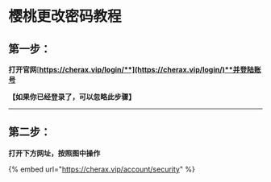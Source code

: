# 樱桃更改密码教程

## **第一步：**

**打开官网**[**https://cherax.vip/login/**](https://cherax.vip/login/)**并登陆账号**

**【如果你已经登录了，可以忽略此步骤】**

****

## **第二步：**

**打开下方网址，按照图中操作**

{% embed url="https://cherax.vip/account/security" %}
